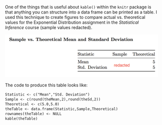 One of the things that is useful about `kable()` within the `knitr` package is that anything you can structure into a data frame can be printed as a table. I used this technique to create figures to compare actual vs. theoretical values for the Exponential Distribution assignment in the *Statistical Inference* course (sample values redacted).

<img src="./images/kableTable01.png">

The code to produce this table looks like:

    Statistic <- c("Mean","Std. Deviation")
    Sample <- c(round(theMean,2),round(theSd,2))
    Theoretical <- c(5.0,5.0)
    theTable <- data.frame(Statistic,Sample,Theoretical)
    rownames(theTable) <- NULL
    kable(theTable)

